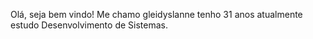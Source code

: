 Olá, seja bem vindo!
Me chamo gleidyslanne tenho 31 anos 
atualmente estudo  Desenvolvimento de Sistemas.

<!---
Gleidyslannne/Gleidyslannne is a ✨ special ✨ repository because its `README.md` (this file) appears on your GitHub profile.
You can click the Preview link to take a look at your changes.
--->
